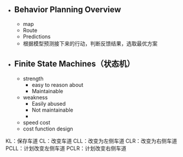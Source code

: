  - ## Behavior Planning Overview
	- map
	- Route
	- Predictions
	- 根据模型预测接下来的行动，判断反馈结果，选取最优方案

 - ## Finite State Machines（状态机）
	- strength
		- easy to  reason about
		- Maintainable
	- weakness
		- Easily abused
		- Not maintainable
		- 
	- speed cost
	- cost function design

KL：保存车道
CL：改变车道
CLL：改变为左侧车道
CLR：改变为右侧车道
PCLL：计划改变左侧车道
PCLR：计划改变右侧车道
<!--stackedit_data:
eyJoaXN0b3J5IjpbLTIwNDk0NDQ1MzcsLTU2Nzk4MTU4NywtMT
AwNzYzOTc0LC0xMjUyNTg0MjAyLDEyNTQ4MzMzNjYsLTEyNDkx
MjE5NTAsLTE3ODI4MzUxNjRdfQ==
-->